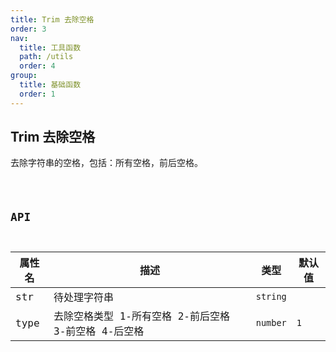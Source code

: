 ```yaml
---
title: Trim 去除空格
order: 3
nav:
  title: 工具函数
  path: /utils
  order: 4
group:
  title: 基础函数
  order: 1
---
```


## Trim 去除空格

去除字符串的空格，包括：所有空格，前后空格。

<code src='./demos/index.tsx' />

## API

| 属性名 | 描述                                                 | 类型     | 默认值 |
| ------ | ---------------------------------------------------- | -------- | ------ |
| str    | 待处理字符串                                         | `string` |        |
| type   | 去除空格类型 1-所有空格 2-前后空格 3-前空格 4-后空格 | `number` | `1`    |
